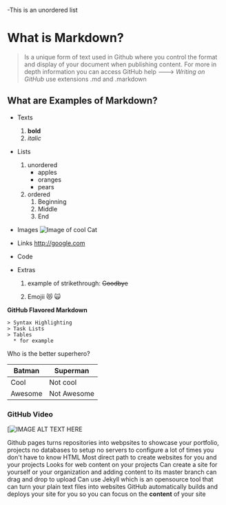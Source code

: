 -This is an unordered list
# What is Markdown?
  > Is a unique form of text used in Github where
  > you control the format and display of your document when publishing content.
  > For more in depth information you can access GitHub help ---> *Writing on GitHub* 
  > use extensions .md and .markdown 

## What are Examples of Markdown?
  - Texts
    1. **bold**
    2. *italic*
  - Lists
    1. unordered
        * apples
        * oranges
        * pears
    3. ordered
        1. Beginning
        2. Middle
        3. End
  - Images
   ![Image of cool Cat](https://images.unsplash.com/photo-1533738363-b7f9aef128ce?ixlib=rb-1.2.1&ixid=MnwxMjA3fDB8MHxwaG90by1wYWdlfHx8fGVufDB8fHx8&auto=format&fit=crop&w=1275&q=80)
  
  - Links
    http://google.com
  - Code 
  - Extras
      1. example of strikethrough: ~~Goodbye~~

     
     
     2. Emojii
        	:heart_eyes_cat:
          :scream_cat:

  **GitHub Flavored Markdown**
  
  
    > Syntax Highlighting
    > Task Lists
    > Tables 
      * for example
      
      
Who is the better superhero?

 Batman   |  Superman
 -------- | --------
  Cool    |  Not cool
 Awesome  |  Not Awesome
  
    



### GitHub Video


[![IMAGE ALT TEXT HERE](https://www.youtube.com/watch?v=2MsN8gpT6jY)

Github pages turns repositories into webpsites to showcase your portfolio, projects
no databases to setup no servers to configure
a lot of times you don't have to know HTML 
Most direct path to create websites for you and your projects
Looks for web content on your projects
Can create a site for yourself or your organization and adding content to its master branch
can drag and drop to upload
Can use Jekyll which is an opensource tool that can turn your plain text files into websites
GitHub automatically builds and deploys your site for you so you can focus on the **content** of your site 







